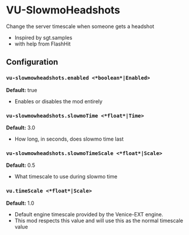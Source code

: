 # VU-SlowmoHeadshots
Change the server timescale when someone gets a headshot

- Inspired by sgt.samples
- with help from FlashHit

## Configuration

### `vu-slowmowheadshots.enabled <*boolean*|Enabled>`
**Default:** true

 - Enables or disables the mod entirely

### `vu-slowmowheadshots.slowmoTime <*float*|Time>`
**Default:** 3.0

 - How long, in seconds, does slowmo time last

### `vu-slowmowheadshots.slowmoTimeScale <*float*|Scale>`
**Default:** 0.5

 - What timescale to use during slowmo time

### `vu.timeScale <*float*|Scale>`
**Default:** 1.0

 - Default engine timescale provided by the Venice-EXT engine.
 - This mod respects this value and will use this as the normal timescale value
